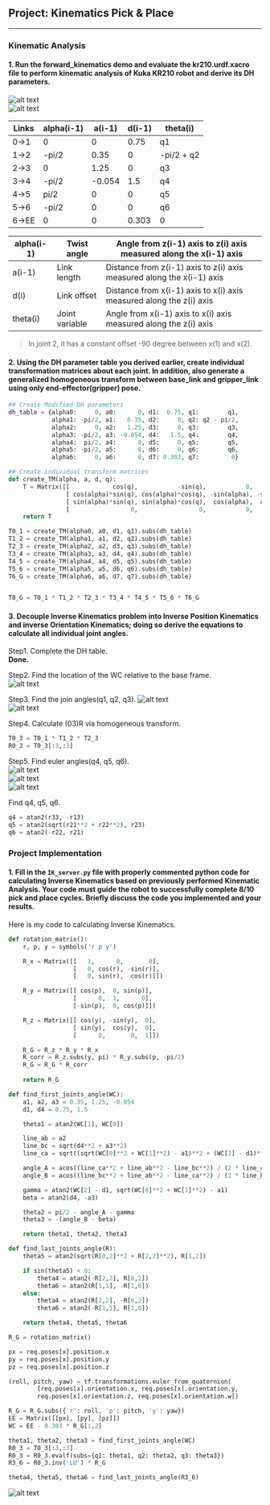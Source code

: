 ## Project: Kinematics Pick & Place

[//]: # (Image References)

[image1]: ./misc_images/img_1.png
[image2]: ./misc_images/img_2.png
[image3]: ./misc_images/img_3.png
[image4]: ./misc_images/img_4.png
[image5]: ./misc_images/img_5.png
[image6]: ./misc_images/img_6.png
[image7]: ./misc_images/img_7.png
[image8]: ./misc_images/img_8.png
[image9]: ./misc_images/img_9.png

---
### Kinematic Analysis
#### 1. Run the forward_kinematics demo and evaluate the kr210.urdf.xacro file to perform kinematic analysis of Kuka KR210 robot and derive its DH parameters.

![alt text][image1]  
![alt text][image2]  

Links | alpha(i-1) | a(i-1) | d(i-1) | theta(i)
--- | --- | --- | --- | ---
0->1 | 0 | 0 | 0.75 | q1
1->2 | -pi/2 | 0.35 | 0 | -pi/2 + q2
2->3 | 0 | 1.25 | 0 | q3
3->4 | -pi/2 | -0.054 | 1.5 | q4
4->5 | pi/2 | 0 | 0 | q5
5->6 | -pi/2 | 0 | 0 | q6
6->EE | 0 | 0 | 0.303 | 0
  

alpha(i-1) | Twist angle | Angle from z(i-1) axis to z(i) axis measured along the x(i-1) axis
--- | --- | ---
a(i-1) | Link length | Distance from z(i-1) axis to z(i) axis measured along the x(i-1) axis
d(i) | Link offset | Distance from x(i-1) axis to x(i) axis measured along the z(i) axis
theta(i) | Joint variable | Angle from x(i-1) axis to x(i) axis measured along the z(i) axis
  
> In joint 2, it has a constant offset -90 degree between x(1) and x(2).  

#### 2. Using the DH parameter table you derived earlier, create individual transformation matrices about each joint. In addition, also generate a generalized homogeneous transform between base_link and gripper_link using only end-effector(gripper) pose.

```python
## Create Modified DH parameters
dh_table = {alpha0:     0, a0:      0, d1:  0.75, q1:        q1,
			alpha1: -pi/2, a1:   0.35, d2:     0, q2: q2 - pi/2,
			alpha2:     0, a2:   1.25, d3:     0, q3:        q3,
			alpha3: -pi/2, a3: -0.054, d4:   1.5, q4:        q4,
			alpha4:  pi/2, a4:      0, d5:     0, q5:        q5,
			alpha5: -pi/2, a5:      0, d6:     0, q6:        q6,
			alpha6:     0, a6:      0, d7: 0.303, q7:         0} 

## Create individual transform matrices
def create_TM(alpha, a, d, q):
	T = Matrix([[            cos(q),           -sin(q),           0,             a],   
                [ cos(alpha)*sin(q), cos(alpha)*cos(q), -sin(alpha), -sin(alpha)*d],
                [ sin(alpha)*sin(q), sin(alpha)*cos(q),  cos(alpha),  cos(alpha)*d],
                [                 0,                 0,           0,             1]])
	return T

T0_1 = create_TM(alpha0, a0, d1, q1).subs(dh_table)
T1_2 = create_TM(alpha1, a1, d2, q2).subs(dh_table)
T2_3 = create_TM(alpha2, a2, d3, q3).subs(dh_table)
T3_4 = create_TM(alpha3, a3, d4, q4).subs(dh_table)
T4_5 = create_TM(alpha4, a4, d5, q5).subs(dh_table)
T5_6 = create_TM(alpha5, a5, d6, q6).subs(dh_table)
T6_G = create_TM(alpha6, a6, d7, q7).subs(dh_table)


T0_G = T0_1 * T1_2 * T2_3 * T3_4 * T4_5 * T5_6 * T6_G

```

#### 3. Decouple Inverse Kinematics problem into Inverse Position Kinematics and inverse Orientation Kinematics; doing so derive the equations to calculate all individual joint angles.

Step1. Complete the DH table.  
**Done.**  
  
Step2. Find the location of the WC relative to the base frame.  
![alt text][image3]  

Step3. Find the join angles(q1, q2,	q3).
![alt text][image4]  
![alt text][image5]  

Step4. Calculate (03)R via homogeneous transform.  

```python
T0_3 = T0_1 * T1_2 * T2_3 
R0_3 = T0_3[:3,:3]
```

Step5. Find euler angles(q4, q5, q6).  
![alt text][image6]  
![alt text][image7]  
![alt text][image8]  

Find q4, q5, q6.  

```python 
q4 = atan2(r33, -r13)
q5 = atan2(sqrt(r21**2 + r22**2), r23)
q6 = atan2(-r22, r21)

```

### Project Implementation

#### 1. Fill in the `IK_server.py` file with properly commented python code for calculating Inverse Kinematics based on previously performed Kinematic Analysis. Your code must guide the robot to successfully complete 8/10 pick and place cycles. Briefly discuss the code you implemented and your results. 

Here is my code to calculating Inverse Kinematics.  

```python
def rotation_matrix():
    r, p, y = symbols('r p y')

    R_x = Matrix([[   1,      0,       0],
                  [   0, cos(r), -sin(r)],
                  [   0, sin(r),  cos(r)]])

    R_y = Matrix([[ cos(p),  0, sin(p)],
                  [      0,  1,      0],
                  [-sin(p),  0, cos(p)]])

    R_z = Matrix([[ cos(y), -sin(y),  0],
                  [ sin(y),  cos(y),  0],
                  [      0,       0,  1]])

    R_G = R_z * R_y * R_x
    R_corr = R_z.subs(y, pi) * R_y.subs(p, -pi/2)
    R_G = R_G * R_corr
    
    return R_G

```

```python
def find_first_joints_angle(WC):
    a1, a2, a3 = 0.35, 1.25, -0.054
    d1, d4 = 0.75, 1.5

    theta1 = atan2(WC[1], WC[0])

    line_ab = a2 
    line_bc = sqrt(d4**2 + a3**2) 
    line_ca = sqrt((sqrt(WC[0]**2 + WC[1]**2) - a1)**2 + (WC[2] - d1)**2)

    angle_A = acos((line_ca**2 + line_ab**2 - line_bc**2) / (2 * line_ca * line_ab))
    angle_B = acos((line_bc**2 + line_ab**2 - line_ca**2) / (2 * line_bc * line_ab))

    gamma = atan2(WC[2] - d1, sqrt(WC[0]**2 + WC[1]**2) - a1)
    beta = atan2(d4, -a3)

    theta2 = pi/2 - angle_A - gamma
    theta3 = -(angle_B - beta)

    return theta1, theta2, theta3

def find_last_joints_angle(R):
    theta5 = atan2(sqrt(R[0,2]**2 + R[2,2]**2), R[1,2])

    if sin(theta5) < 0:
        theta4 = atan2(-R[2,2], R[0,2])
        theta6 = atan2(R[1,1], -R[1,0])
    else:
        theta4 = atan2(R[2,2], -R[0,2])
        theta6 = atan2(-R[1,1], R[1,0])

    return theta4, theta5, theta6

```

```python
R_G = rotation_matrix()

px = req.poses[x].position.x
py = req.poses[x].position.y
pz = req.poses[x].position.z

(roll, pitch, yaw) = tf.transformations.euler_from_quaternion(
		[req.poses[x].orientation.x, req.poses[x].orientation.y,
		req.poses[x].orientation.z, req.poses[x].orientation.w])

R_G = R_G.subs({'r': roll, 'p': pitch, 'y': yaw}) 
EE = Matrix([[px], [py], [pz]])
WC = EE - 0.303 * R_G[:,2]

theta1, theta2, theta3 = find_first_joints_angle(WC)
R0_3 = T0_3[:3,:3]
R0_3 = R0_3.evalf(subs={q1: theta1, q2: theta2, q3: theta3})
R3_6 = R0_3.inv('LU') * R_G

theta4, theta5, theta6 = find_last_joints_angle(R3_6)

```

![alt text][image9]


